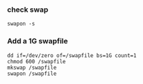 ### check swap

    swapon -s

### Add a 1G swapfile

    dd if=/dev/zero of=/swapfile bs=1G count=1
    chmod 600 /swapfile
    mkswap /swapfile
    swapon /swapfile
